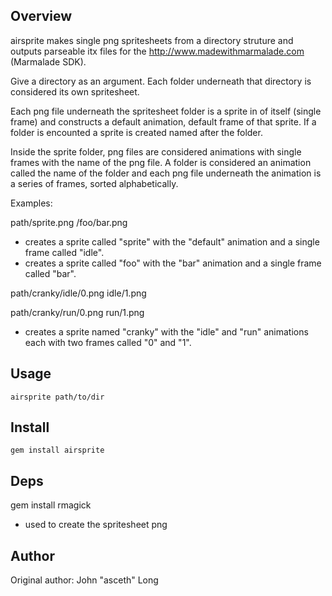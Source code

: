 Overview
--------
airsprite makes single png spritesheets from a directory struture and outputs parseable itx files for the http://www.madewithmarmalade.com (Marmalade SDK).


Give a directory as an argument.  Each folder underneath that directory is considered its own spritesheet.

Each png file underneath the spritesheet folder is a sprite in of itself (single frame) and constructs a default animation, default frame of that sprite.  If a folder is encounted a sprite is created named after the folder.

Inside the sprite folder, png files are considered animations with single frames with the name of the png file.  A folder is considered an animation called the name of the folder and each png file underneath the animation is a series of frames, sorted alphabetically.

Examples:

path/sprite.png
    /foo/bar.png

* creates a sprite called "sprite" with the "default" animation and a single frame called "idle".
* creates a sprite called "foo" with the "bar" animation and a single frame called "bar".



path/cranky/idle/0.png
            idle/1.png

path/cranky/run/0.png
            run/1.png

* creates a sprite named "cranky" with the "idle" and "run" animations each with two frames called "0" and "1".


Usage
--------

    airsprite path/to/dir

Install
-------

    gem install airsprite


Deps
-------

gem install rmagick

* used to create the spritesheet png


Author
------

Original author: John "asceth" Long



